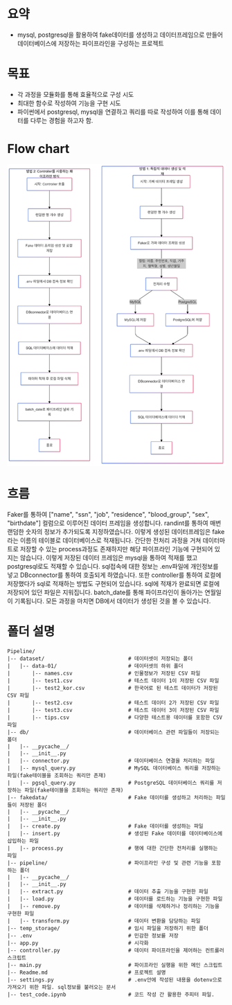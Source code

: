 # 요약

- mysql, postgresql을 활용하여 fake데이터를 생성하고 데이터프레임으로 만들어 데이터베이스에 저장하는 파이프라인을 구성하는 프로젝트

# 목표

- 각 과정을 모듈화를 통해 효율적으로 구성 시도
- 최대한 함수로 작성하여 기능을 구현 시도
- 파이썬에서 postgresql, mysql을 연결하고 쿼리를 따로 작성하여 이를 통해 데이터를 다루는 경험을 하고자 함.

# Flow chart

![플로우차트](./Untitled%20diagram-2024-10-29-113434.png)

# 흐름

Faker를 통하여 ["name", "ssn", "job", "residence", "blood_group", "sex", "birthdate"] 컬럼으로 이루어진 데이터 프레임을 생성합니다. randint를 통하여 매번 랜덤한 숫자의 정보가 추가되도록 지정하였습니다. 이렇게 생성된 데이터프레임은 fake라는 이름의 테이블로 데이터베이스로 적재됩니다. 간단한 전처리 과정을 거쳐 데이터마트로 저장할 수 있는 process과정도 존재하지만 해당 파이프라인 기능에 구현되어 있지는 않습니다. 이렇게 저장된 데이터 프레임은 mysql을 통하여 적재를 했고 postgresql로도 적재할 수 있습니다. sql접속에 대한 정보는 .env파일에 개인정보를 넣고 DBconnector를 통하여 호출되게 하였습니다. 또한 controller를 통하여 로컬에 저장했다가 sql로 적재하는 방법도 구현되어 있습니다. sql에 적재가 완료되면 로컬에 저장되어 있던 파일은 지워집니다. batch_date를 통해 파이프라인이 돌아가는 연월일이 기록됩니다. 모든 과정을 마치면 DB에서 데이터가 생성된 것을 볼 수 있습니다.

# 폴더 설명

```
Pipeline/
|-- dataset/                           # 데이터셋이 저장되는 폴더
|   |-- data-01/                       # 데이터셋의 하위 폴더
|       |-- names.csv                  # 인물정보가 저장된 CSV 파일
|       |-- test1.csv                  # 테스트 데이터 1이 저장된 CSV 파일
|       |-- test2_kor.csv              # 한국어로 된 테스트 데이터가 저장된 CSV 파일
|       |-- test2.csv                  # 테스트 데이터 2가 저장된 CSV 파일
|       |-- test3.csv                  # 테스트 데이터 3이 저장된 CSV 파일
|       |-- tips.csv                   # 다양한 테스트용 데이터를 포함한 CSV 파일
|-- db/                                # 데이터베이스 관련 파일들이 저장되는 폴더
|   |-- __pycache__/
|   |-- __init__.py
|   |-- connector.py                   # 데이터베이스 연결을 처리하는 파일
|   |-- mysql_query.py                 # MySQL 데이터베이스 쿼리를 저장하는 파일(fake테이블을 조회하는 쿼리만 존재)
|   |-- pgsql_query.py                 # PostgreSQL 데이터베이스 쿼리를 저장하는 파일(fake테이블을 조회하는 쿼리만 존재)
|-- fakedata/                          # Fake 데이터를 생성하고 처리하는 파일들이 저장된 폴더
|   |-- __pycache__/
|   |-- __init__.py
|   |-- create.py                      # Fake 데이터를 생성하는 파일
|   |-- insert.py                      # 생성된 Fake 데이터를 데이터베이스에 삽입하는 파일
|   |-- process.py                     # 행에 대한 간단한 전처리를 실행하는 파일
|-- pipeline/                          # 파이프라인 구성 및 관련 기능을 포함하는 폴더
|   |-- __pycache__/
|   |-- __init__.py
|   |-- extract.py                     # 데이터 추출 기능을 구현한 파일
|   |-- load.py                        # 데이터를 로드하는 기능을 구현한 파일
|   |-- remove.py                      # 데이터를 삭제하거나 정리하는 기능을 구현한 파일
|   |-- transform.py                   # 데이터 변환을 담당하는 파일
|-- temp_storage/                      # 임시 파일을 저장하기 위한 폴더
|-- .env                               # 민감한 정보를 저장
|-- app.py                             # 시각화
|-- controller.py                      # 데이터 파이프라인을 제어하는 컨트롤러 스크립트
|-- main.py                            # 파이프라인 실행을 위한 메인 스크립트
|-- Readme.md                          # 프로젝트 설명
|-- settings.py                        # .env안에 작성된 내용을 dotenv으로 가져오기 위한 파일. sql정보를 불러오는 문서
|-- test_code.ipynb                    # 코드 작성 간 활용한 주피터 파일.
```

